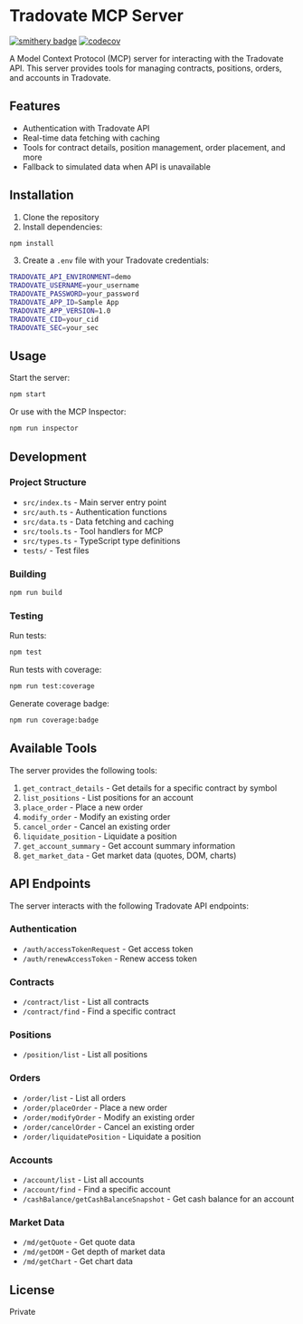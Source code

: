 # Tradovate MCP Server

[![smithery badge](https://smithery.ai/badge/@alexanimal/tradovate-mcp-server)](https://smithery.ai/server/@alexanimal/tradovate-mcp-server)
[![codecov](https://codecov.io/gh/alexanimal/tradovate-mcp-server/branch/main/graph/badge.svg)](https://codecov.io/gh/alexanimal/tradovate-mcp-server)

A Model Context Protocol (MCP) server for interacting with the Tradovate API. This server provides tools for managing contracts, positions, orders, and accounts in Tradovate.

## Features

- Authentication with Tradovate API
- Real-time data fetching with caching
- Tools for contract details, position management, order placement, and more
- Fallback to simulated data when API is unavailable

## Installation

1. Clone the repository
2. Install dependencies:

```bash
npm install
```

3. Create a `.env` file with your Tradovate credentials:

```bash
TRADOVATE_API_ENVIRONMENT=demo
TRADOVATE_USERNAME=your_username
TRADOVATE_PASSWORD=your_password
TRADOVATE_APP_ID=Sample App
TRADOVATE_APP_VERSION=1.0
TRADOVATE_CID=your_cid
TRADOVATE_SEC=your_sec
```

## Usage

Start the server:

```bash
npm start
```

Or use with the MCP Inspector:

```bash
npm run inspector
```

## Development

### Project Structure

- `src/index.ts` - Main server entry point
- `src/auth.ts` - Authentication functions
- `src/data.ts` - Data fetching and caching
- `src/tools.ts` - Tool handlers for MCP
- `src/types.ts` - TypeScript type definitions
- `tests/` - Test files

### Building

```bash
npm run build
```

### Testing

Run tests:

```bash
npm test
```

Run tests with coverage:

```bash
npm run test:coverage
```

Generate coverage badge:

```bash
npm run coverage:badge
```

## Available Tools

The server provides the following tools:

1. `get_contract_details` - Get details for a specific contract by symbol
2. `list_positions` - List positions for an account
3. `place_order` - Place a new order
4. `modify_order` - Modify an existing order
5. `cancel_order` - Cancel an existing order
6. `liquidate_position` - Liquidate a position
7. `get_account_summary` - Get account summary information
8. `get_market_data` - Get market data (quotes, DOM, charts)

## API Endpoints

The server interacts with the following Tradovate API endpoints:

### Authentication

- `/auth/accessTokenRequest` - Get access token
- `/auth/renewAccessToken` - Renew access token

### Contracts

- `/contract/list` - List all contracts
- `/contract/find` - Find a specific contract

### Positions

- `/position/list` - List all positions

### Orders

- `/order/list` - List all orders
- `/order/placeOrder` - Place a new order
- `/order/modifyOrder` - Modify an existing order
- `/order/cancelOrder` - Cancel an existing order
- `/order/liquidatePosition` - Liquidate a position

### Accounts

- `/account/list` - List all accounts
- `/account/find` - Find a specific account
- `/cashBalance/getCashBalanceSnapshot` - Get cash balance for an account

### Market Data

- `/md/getQuote` - Get quote data
- `/md/getDOM` - Get depth of market data
- `/md/getChart` - Get chart data

## License

Private
